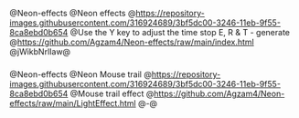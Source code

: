@Neon-effects
@Neon effects
@https://repository-images.githubusercontent.com/316924689/3bf5dc00-3246-11eb-9f55-8ca8ebd0b654
@Use the Y key to adjust the time stop E, R & T - generate
@https://github.com/Agzam4/Neon-effects/raw/main/index.html
@jWikbNrlIaw@

###

@Neon-effects
@Neon Mouse trail
@https://repository-images.githubusercontent.com/316924689/3bf5dc00-3246-11eb-9f55-8ca8ebd0b654
@Mouse trail effect
@https://github.com/Agzam4/Neon-effects/raw/main/LightEffect.html
@-@

